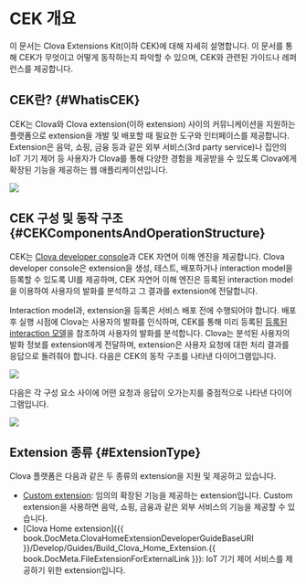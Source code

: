 <!-- Note! This content includes shared parts. Therefore, when you update this, you should beware of synchronization. -->

<!-- Start of the shared content: CEKOverview -->

# CEK 개요
이 문서는 Clova Extensions Kit(이하 CEK)에 대해 자세히 설명합니다. 이 문서를 통해 CEK가 무엇이고 어떻게 동작하는지 파악할 수 있으며, CEK와 관련된 가이드나 레퍼런스를 제공합니다.

## CEK란? {#WhatisCEK}
CEK는 Clova와 Clova extension(이하 extension) 사이의 커뮤니케이션을 지원하는 플랫폼으로 extension을 개발 및 배포할 때 필요한 도구와 인터페이스를 제공합니다. Extension은 음악, 쇼핑, 금융 등과 같은 외부 서비스(3rd party service)나 집안의 IoT 기기 제어 등 사용자가 Clova를 통해 다양한 경험을 제공받을 수 있도록 Clova에게 확장된 기능을 제공하는 웹 애플리케이션입니다.

![](/Develop/Assets/Images/CEK_Concept_Diagram.png)

## CEK 구성 및 동작 구조 {#CEKComponentsAndOperationStructure}

CEK는 [Clova developer console](/DevConsole/ClovaDevConsole_Overview.md)과 CEK 자연어 이해 엔진을 제공합니다. Clova developer console은 extension을 생성, 테스트, 배포하거나 interaction model을 등록할 수 있도록 UI를 제공하며, CEK 자연어 이해 엔진은 등록된 interaction model을 이용하여 사용자의 발화를 분석하고 그 결과를 extension에 전달합니다.

Interaction model과, extension을 등록은 서비스 배포 전에 수행되어야 합니다. 배포 후 실행 시점에 Clova는 사용자의 발화를 인식하며, CEK를 통해 미리 등록된 [등록된 interaction 모델](/DevConsole/Guides/Register_Interaction_Model.md)을 참조하여 사용자의 발화를 분석합니다. Clova는 분석된 사용자의 발화 정보를 extension에게 전달하며, extension은 사용자 요청에 대한 처리 결과를 응답으로 돌려줘야 합니다. 다음은 CEK의 동작 구조를 나타낸 다이어그램입니다.

![](/Develop/Assets/Images/CEK_Components_And_Operation_Structure.png)

다음은 각 구성 요소 사이에 어떤 요청과 응답이 오가는지를 중점적으로 나타낸 다이어그램입니다.

![](/Develop/Assets/Images/CEK_Interaction_Structure.png)


## Extension 종류 {#ExtensionType}
Clova 플랫폼은 다음과 같은 두 종류의 extension을 지원 및 제공하고 있습니다.

* [Custom extension](/Develop/Guides/Build_Custom_Extension.md): 임의의 확장된 기능을 제공하는 extension입니다. Custom extension을 사용하면 음악, 쇼핑, 금융과 같은 외부 서비스의 기능을 제공할 수 있습니다.
* [Clova Home extension]({{ book.DocMeta.ClovaHomeExtensionDeveloperGuideBaseURI }}/Develop/Guides/Build_Clova_Home_Extension.{{ book.DocMeta.FileExtensionForExternalLink }}): IoT 기기 제어 서비스를 제공하기 위한 extension입니다.

<!-- End of the shared content -->
